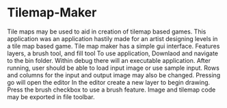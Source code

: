 # Tilemap-Maker
Tile maps may be used to aid in creation of tilemap based games. This application was an application hastily made for an artist designing levels in a tile map based game.
Tile map maker has a simple gui interface. Features layers, a brush tool, and fill tool
To use application, Downlaod and navigate to the bin folder. Within debug there will an executable application.
After running, user should be able to load input image or use sample input. Rows and columns for the input and output image may also be changed.
Pressing go will open the editor
In the editor create a new layer to begin drawing. 
Press the brush checkbox to use a brush feature.
Image and tilemap code may be exported in file toolbar.
